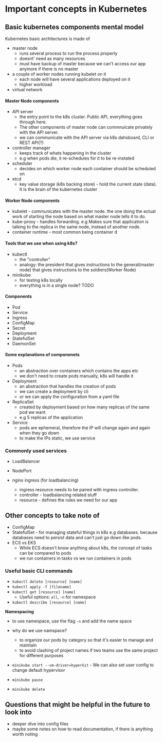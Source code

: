 
# Important concepts in Kubernetes

## Basic kubernetes components mental model

Kubernetes basic architectures is made of
- master node
  - runs several process to run the process properly
  - doesnt' need as many resources
  - must have backup of master because we can't access our app anymore if there is no master
- a couple of worker nodes running kubelet on it
  - each node will have several applications deployed on it
  - higher workload
- virtual network

#### Master Node components

- API server
  - the entry point to the k8s cluster. Public API, everything goes through here.
  - The other components of master node can commnuicate privately with the API server.
  - we can communicate with the API server via k8s dahsboard, CLI or REST API(?)
- controller manager
  - keeps track of whats happening in the cluster
  - e.g when pods die, it re-schedules for it to be re-instated
- scheduler
  - decides on which worker node each container should be scheduled on
- etcd
  - key value storage (k8s backing store) - hold the current state (data). It is the brain of the kubernetes cluster

#### Worker Node components
- kubelet - communicates with the master node. the one doing the actual work of starting the node based on what master node tells it to do.
- kube-proxy - handles forwarding. e.g Makes sure that application is talking to the replica in the same node, instead of another node.
- container runtime - most common being container d

#### Tools that we use when using k8s?
- kubectl
  - the "controller"
  - analogy: the president that gives instructions to the general(master node) that gives instructions to the soldiers(Worker Node)
- minikube
  - for testing k8s locally
  - everything is in a single node? TODO

#### Components
- Pod
- Service
- Ingress
- ConfigMap
- Secret
- Deployment
- StatefulSet
- DaemonSet

#### Some explanations of componenets
- Pods
  - an abstraction over containers which contains the apps etc
  - we don't need to create pods manually, k8s will handle it
- Deployment
  - an abstraction that handles the creation of pods
  - we can create a deployment by cli
  - or we can apply the configuration from a yaml file
- ReplicaSet
  - created by deployment based on how many replicas of the same pod we want
  - e.g 5 replicas of the application
- Service
  - pods are ephemeral, therefore the IP will change again and again when they go down
  - to make the IPs static, we use service

### Commonly used services
- LoadBalancer
- NodePort

- nginx ingress (for loadbalancing)
  - ingress resource needs to be paired with ingress controller.
  - controller - loadbalancing related stuff
  - resource - defines the rules we need for our app

## Other concepts to take note of
- ConfigMap
- StatefulSet - for managing stateful things in k8s e.g databases. because databases need to persist data and can't just go down like pods.
- ECS vs EKS
  - While ECS doesn't know anything about k8s, the concept of tasks can be compared to pods
  - we run containers in tasks vs we run containers in pods


### Useful basic CLI commands

- `kubectl delete [resource] [name]`
- `kubectl apply -f [filename]`
- `kubectl get [resource] [name]`
  - Useful options: `all`, `-n` for namespace
- `kubectl describe [resource] [name]`

__Namespacing__
- to use namespace, use the flag `-n` and add the name space
- why do we use namspace?
  - to organize our pods by category so that it's easier to manage and maintain
  - to avoid clashing of project names if two teams use the same project for different purposes

- `minikube start --vm-driver=hyperkit` - We can also set user config to change default hypervisor
- `minikube pause`
- `minikube delete`

## Questions that might be helpful in the future to look into
- deeper dive into config files
- maybe some notes on how to read documentation, if there is anything worth noting
